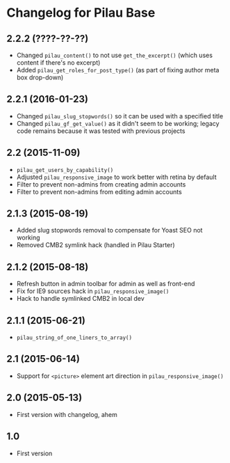 # Changelog for Pilau Base

## 2.2.2 (????-??-??)
* Changed `pilau_content()` to not use `get_the_excerpt()` (which uses content if there's no excerpt)
* Added `pilau_get_roles_for_post_type()` (as part of fixing author meta box drop-down)

## 2.2.1 (2016-01-23)
* Changed `pilau_slug_stopwords()` so it can be used with a specified title
* Changed `pilau_gf_get_value()` as it didn't seem to be working; legacy code remains because it was tested with previous projects

## 2.2 (2015-11-09)
* `pilau_get_users_by_capability()`
* Adjusted `pilau_responsive_image` to work better with retina by default
* Filter to prevent non-admins from creating admin accounts
* Filter to prevent non-admins from editing admin accounts

## 2.1.3 (2015-08-19)
* Added slug stopwords removal to compensate for Yoast SEO not working
* Removed CMB2 symlink hack (handled in Pilau Starter)

## 2.1.2 (2015-08-18)
* Refresh button in admin toolbar for admin as well as front-end
* Fix for IE9 sources hack in `pilau_responsive_image()`
* Hack to handle symlinked CMB2 in local dev

## 2.1.1 (2015-06-21)
* `pilau_string_of_one_liners_to_array()`

## 2.1 (2015-06-14)
* Support for `<picture>` element art direction in `pilau_responsive_image()`

## 2.0 (2015-05-13)
* First version with changelog, ahem

## 1.0
* First version
